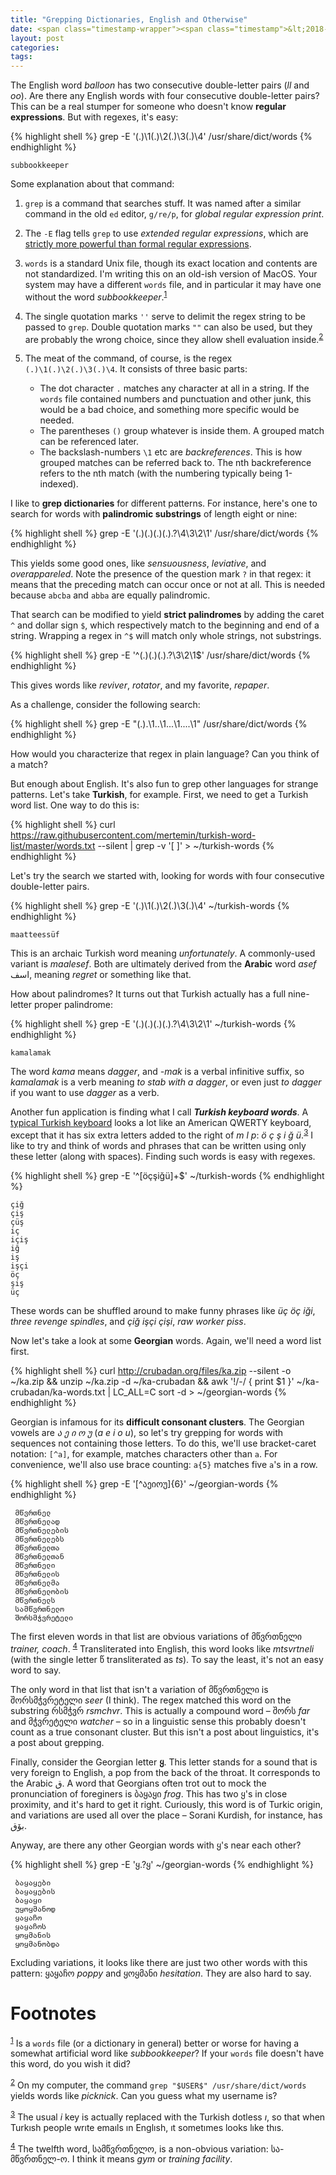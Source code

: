 ```yaml
---
title: "Grepping Dictionaries, English and Otherwise"
date: <span class="timestamp-wrapper"><span class="timestamp">&lt;2018-10-16 Tue&gt;</span></span>
layout: post
categories:
tags:
---
```

The English word *balloon* has two consecutive double-letter pairs (*ll* and *oo*). Are there any English words with four consecutive double-letter pairs? This can be a real stumper for someone who doesn't know **regular expressions**. But with regexes, it's easy:

{% highlight shell %}
grep -E '(.)\1(.)\2(.)\3(.)\4' /usr/share/dict/words
{% endhighlight %}

    subbookkeeper

Some explanation about that command:

1.  `grep` is a command that searches stuff. It was named after a similar command in the old `ed` editor, `g/re/p`, for *global regular expression print*.

2.  The `-E` flag tells `grep` to use *extended regular expressions*, which are [strictly more powerful than formal regular expressions](https://nikic.github.io/2012/06/15/The-true-power-of-regular-expressions.html).

3.  `words` is a standard Unix file, though its exact location and contents are not standardized. I'm writing this on an old-ish version of MacOS. Your system may have a different `words` file, and in particular it may have one without the word *subbookkeeper*.<sup><a id="fnr.1" class="footref" href="#fn.1">1</a></sup>

4.  The single quotation marks `''` serve to delimit the regex string to be passed to `grep`. Double quotation marks `""` can also be used, but they are probably the wrong choice, since they allow shell evaluation inside.<sup><a id="fnr.2" class="footref" href="#fn.2">2</a></sup>

5.  The meat of the command, of course, is the regex `(.)\1(.)\2(.)\3(.)\4`. It consists of three basic parts:
    -   The dot character `.` matches any character at all in a string. If the `words` file contained numbers and punctuation and other junk, this would be a bad choice, and something more specific would be needed.
    -   The parentheses `()` group whatever is inside them. A grouped match can be referenced later.
    -   The backslash-numbers `\1` etc are *backreferences*. This is how grouped matches can be referred back to. The nth backreference refers to the nth match (with the numbering typically being 1-indexed).

I like to **grep dictionaries** for different patterns. For instance, here's one to search for words with **palindromic substrings** of length eight or nine:

{% highlight shell %}
grep -E '(.)(.)(.)(.).?\4\3\2\1' /usr/share/dict/words
{% endhighlight %}

This yields some good ones, like *sensuousness*, *leviative*, and *overappareled*. Note the presence of the question mark `?` in that regex: it means that the preceding match can occur once or not at all. This is needed because `abcba` and `abba` are equally palindromic.

That search can be modified to yield **strict palindromes** by adding the caret `^` and dollar sign `$`, which respectively match to the beginning and end of a string. Wrapping a regex in `^$` will match only whole strings, not substrings.

{% highlight shell %}
grep -E '^(.)(.)(.).?\3\2\1$' /usr/share/dict/words
{% endhighlight %}

This gives words like *reviver*, *rotator*, and my favorite, *repaper*.

As a challenge, consider the following search:

{% highlight shell %}
grep -E "(.).\1..\1...\1....\1" /usr/share/dict/words
{% endhighlight %}

How would you characterize that regex in plain language? Can you think of a match?

But enough about English. It's also fun to grep other languages for strange patterns. Let's take **Turkish**, for example. First, we need to get a Turkish word list. One way to do this is:

{% highlight shell %}
curl https://raw.githubusercontent.com/mertemin/turkish-word-list/master/words.txt --silent | grep -v '[ ]' > ~/turkish-words
{% endhighlight %}

Let's try the search we started with, looking for words with four consecutive double-letter pairs.

{% highlight shell %}
grep -E '(.)\1(.)\2(.)\3(.)\4' ~/turkish-words
{% endhighlight %}

    maatteessüf

This is an archaic Turkish word meaning *unfortunately*. A commonly-used variant is *maalesef*. Both are ultimately derived from the **Arabic** word *asef* اسف, meaning *regret* or something like that.

How about palindromes? It turns out that Turkish actually has a full nine-letter proper palindrome:

{% highlight shell %}
grep -E '(.)(.)(.)(.).?\4\3\2\1' ~/turkish-words
{% endhighlight %}

    kamalamak

The word *kama* means *dagger*, and *-mak* is a verbal infinitive suffix, so *kamalamak* is a verb meaning *to stab with a dagger*, or even just *to dagger* if you want to use *dagger* as a verb.

Another fun application is finding what I call ***Turkish keyboard words***. A [typical Turkish keyboard](http://people.ds.cam.ac.uk/rr25/Turkishwin/turkish-q.jpg) looks a lot like an American QWERTY keyboard, except that it has six extra letters added to the right of *m l p*: *ö ç ş i ğ ü*.<sup><a id="fnr.3" class="footref" href="#fn.3">3</a></sup> I like to try and think of words and phrases that can be written using only these letter (along with spaces). Finding such words is easy with regexes.

{% highlight shell %}
grep -E '^[öçşiğü]+$' ~/turkish-words
{% endhighlight %}

    çiğ
    çiş
    çüş
    iç
    içiş
    iğ
    iş
    işçi
    öç
    şiş
    üç

These words can be shuffled around to make funny phrases like *üç öç iği*, *three revenge spindles*, and *çiğ işçi çişi*, *raw worker piss*.

Now let's take a look at some **Georgian** words. Again, we'll need a word list first.

{% highlight shell %}
curl http://crubadan.org/files/ka.zip --silent -o ~/ka.zip && unzip ~/ka.zip -d ~/ka-crubadan && awk '!/-/ { print $1 }' ~/ka-crubadan/ka-words.txt | LC_ALL=C sort -d > ~/georgian-words
{% endhighlight %}

Georgian is infamous for its **difficult consonant clusters**. The Georgian vowels are *ა ე ი ო უ* (*a e i o u*), so let's try grepping for words with sequences not containing those letters. To do this, we'll use bracket-caret notation: `[^a]`, for example, matches characters other than `a`. For convenience, we'll also use brace counting: `a{5}` matches five `a`'s in a row.

{% highlight shell %}
grep -E '[^აეიოუ]{6}' ~/georgian-words
{% endhighlight %}

     მწვრთნელ
     მწვრთნელად
     მწვრთნელების
     მწვრთნელებს
     მწვრთნელთა
     მწვრთნელთან
     მწვრთნელი
     მწვრთნელის
     მწვრთნელმა
     მწვრთნელობის
     მწვრთნელს
     სამწვრთნელო
     შორსმჭვრეტელი

The first eleven words in that list are obvious variations of მწვრთნელი *trainer, coach*. <sup><a id="fnr.4" class="footref" href="#fn.4">4</a></sup> Transliterated into English, this word looks like *mtsvrtneli* (with the single letter წ transliterated as *ts*). To say the least, it's not an easy word to say.

The only word in that list that isn't a variation of მწვრთნელი is შორსმჭვრეტელი *seer* (I think). The regex matched this word on the substring რსმჭვრ *rsmchvr*. This is actually a compound word &#x2013; შორს *far* and მჭვრეტელი *watcher* &#x2013; so in a linguistic sense this probably doesn't count as a true consonant cluster. But this isn't a post about linguistics, it's a post about grepping.

Finally, consider the Georgian letter **ყ**. This letter stands for a sound that is very foreign to English, a pop from the back of the throat. It corresponds to the Arabic ق. A word that Georgians often trot out to mock the pronunciation of foreginers is ბაყაყი *frog*. This has two ყ's in close proximity, and it's hard to get it right. Curiously, this word is of Turkic origin, and variations are used all over the place &#x2013; Sorani Kurdish, for instance, has بۆق.

Anyway, are there any other Georgian words with ყ's near each other?

{% highlight shell %}
grep -E 'ყ.?ყ' ~/georgian-words
{% endhighlight %}

     ბაყაყები
     ბაყაყების
     ბაყაყი
     უყოყმანოდ
     ყაყაჩო
     ყაყაჩოს
     ყოყმანის
     ყოყმანობდა

Excluding variations, it looks like there are just two other words with this pattern: ყაყაჩო *poppy* and ყოყმანი *hesitation*. They are also hard to say.

# Footnotes

<sup><a id="fn.1" href="#fnr.1">1</a></sup> Is a `words` file (or a dictionary in general) better or worse for having a somewhat artificial word like *subbookkeeper*? If your `words` file doesn't have this word, do you wish it did?

<sup><a id="fn.2" href="#fnr.2">2</a></sup> On my computer, the command `grep "$USER$" /usr/share/dict/words` yields words like *picknick*. Can you guess what my username is?

<sup><a id="fn.3" href="#fnr.3">3</a></sup> The usual *i* key is actually replaced with the Turkish dotless *ı*, so that when Turkısh people wrıte emaıls ın Englısh, ıt sometımes looks lıke thıs.

<sup><a id="fn.4" href="#fnr.4">4</a></sup> The twelfth word, სამწვრთნელო, is a non-obvious variation: სა-მწვრთნელ-ო. I think it means *gym* or *training facility*.
